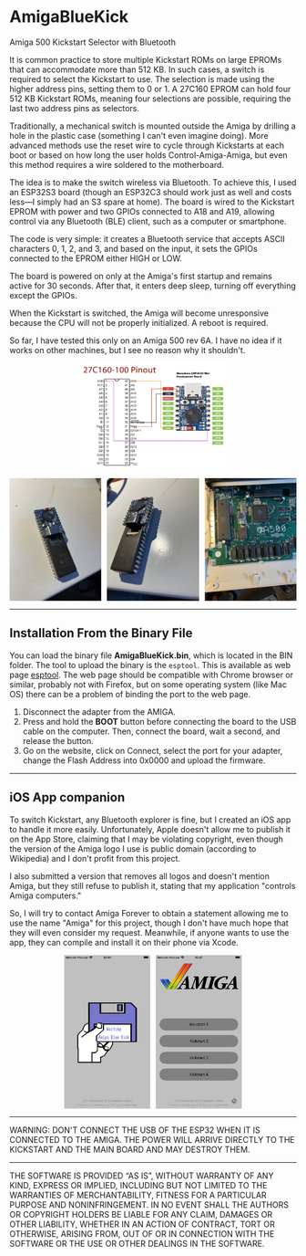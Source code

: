 # AmigaBlueKick

Amiga 500 Kickstart Selector with Bluetooth

It is common practice to store multiple Kickstart ROMs on large EPROMs that can accommodate more than 512 KB. In such cases, a switch is required to select the Kickstart to use. The selection is made using the higher address pins, setting them to 0 or 1. A 27C160 EPROM can hold four 512 KB Kickstart ROMs, meaning four selections are possible, requiring the last two address pins as selectors.

Traditionally, a mechanical switch is mounted outside the Amiga by drilling a hole in the plastic case (something I can't even imagine doing). More advanced methods use the reset wire to cycle through Kickstarts at each boot or based on how long the user holds Control-Amiga-Amiga, but even this method requires a wire soldered to the motherboard.

The idea is to make the switch wireless via Bluetooth. To achieve this, I used an ESP32S3 board (though an ESP32C3 should work just as well and costs less—I simply had an S3 spare at home). The board is wired to the Kickstart EPROM with power and two GPIOs connected to A18 and A19, allowing control via any Bluetooth (BLE) client, such as a computer or smartphone.

The code is very simple: it creates a Bluetooth service that accepts ASCII characters 0, 1, 2, and 3, and based on the input, it sets the GPIOs connected to the EPROM either HIGH or LOW.

The board is powered on only at the Amiga's first startup and remains active for 30 seconds. After that, it enters deep sleep, turning off everything except the GPIOs.

When the Kickstart is switched, the Amiga will become unresponsive because the CPU will not be properly initialized. A reboot is required.

So far, I have tested this only on an Amiga 500 rev 6A. I have no idea if it works on other machines, but I see no reason why it shouldn't.


<p align="center">
  <img src="https://github.com/emanuelelaface/AmigaBlueKick/blob/main/images/wiring.jpg" alt="Schematic" style="width: 50%;">
</p>
<div style="display: flex; justify-content: space-between;">
  <img src="https://github.com/emanuelelaface/AmigaBlueKick/blob/main/images/IMG_9770.JPG" alt="Image1" style="width: 32%;">
  <img src="https://github.com/emanuelelaface/AmigaBlueKick/blob/main/images/IMG_9771.JPG" alt="Image2" style="width: 32%;">
  <img src="https://github.com/emanuelelaface/AmigaBlueKick/blob/main/images/IMG_9772.JPG" alt="Image3" style="width: 32%;">
</div>

---

## Installation From the Binary File

You can load the binary file **AmigaBlueKick.bin**, which is located in the BIN folder.
The tool to upload the binary is the `esptool`. This is available as web page [esptool](https://espressif.github.io/esptool-js/). The web page should be compatible with Chrome browser or similar, probably not with Firefox, but on some operating system (like Mac OS) there can be a problem of binding the port to the web page.

1. Disconnect the adapter from the AMIGA.
2. Press and hold the **BOOT** button before connecting the board to the USB cable on the computer. Then, connect the board, wait a second, and release the button.
3. Go on the website, click on Connect, select the port for your adapter, change the Flash Address into 0x0000 and upload the firmware.

---

## iOS App companion

To switch Kickstart, any Bluetooth explorer is fine, but I created an iOS app to handle it more easily. Unfortunately, Apple doesn't allow me to publish it on the App Store, claiming that I may be violating copyright, even though the version of the Amiga logo I use is public domain (according to Wikipedia) and I don't profit from this project.

I also submitted a version that removes all logos and doesn't mention Amiga, but they still refuse to publish it, stating that my application "controls Amiga computers."

So, I will try to contact Amiga Forever to obtain a statement allowing me to use the name "Amiga" for this project, though I don't have much hope that they will even consider my request. Meanwhile, if anyone wants to use the app, they can compile and install it on their phone via Xcode.

<div style="display: flex; justify-content: center; gap: 10px;">
  <img src="https://github.com/emanuelelaface/AmigaBlueKick/blob/main/images/iOS1.png" alt="iOS Image1" style="width: 30%;">
  <img src="https://github.com/emanuelelaface/AmigaBlueKick/blob/main/images/iOS2.png" alt="iOS Image2" style="width: 30%;">
</div>

---

WARNING: DON'T CONNECT THE USB OF THE ESP32 WHEN IT IS CONNECTED TO THE AMIGA.
THE POWER WILL ARRIVE DIRECTLY TO THE KICKSTART AND THE MAIN BOARD AND MAY DESTROY THEM.

---

THE SOFTWARE IS PROVIDED “AS IS”, WITHOUT WARRANTY OF ANY KIND, EXPRESS OR IMPLIED,
INCLUDING BUT NOT LIMITED TO THE WARRANTIES OF MERCHANTABILITY, FITNESS FOR A PARTICULAR
PURPOSE AND NONINFRINGEMENT. IN NO EVENT SHALL THE AUTHORS OR COPYRIGHT HOLDERS BE LIABLE
FOR ANY CLAIM, DAMAGES OR OTHER LIABILITY, WHETHER IN AN ACTION OF CONTRACT, TORT OR OTHERWISE,
ARISING FROM, OUT OF OR IN CONNECTION WITH THE SOFTWARE OR THE USE OR OTHER DEALINGS IN THE SOFTWARE.
